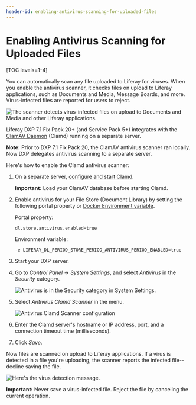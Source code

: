 ```yaml
---
header-id: enabling-antivirus-scanning-for-uploaded-files
---
```


# Enabling Antivirus Scanning for Uploaded Files

[TOC levels=1-4]

You can automatically scan any file uploaded to Liferay for viruses. When you enable the antivirus scanner, it checks files on upload to Liferay applications, such as Documents and Media, Message Boards, and more. Virus-infected files are reported for users to reject.

![The scanner detects virus-infected files on upload to Documents and Media and other Liferay applications.](../../../images-dxp/clamd-virus-detected.png)

Liferay DXP 7.1 Fix Pack 20+ (and Service Pack 5+) integrates with the [ClamAV Daemon](https://www.clamav.net/documents/scanning#clamd) (Clamd) running on a separate server.

**Note:** Prior to DXP 7.1 Fix Pack 20, the ClamAV antivirus scanner ran locally. Now DXP delegates antivirus scanning to a separate server.

Here's how to enable the Clamd antivirus scanner:

1. On a separate server, [configure and start Clamd](https://www.clamav.net/documents/scanning#clamd).

    **Important:** Load your ClamAV database before starting Clamd.

1. Enable antivirus for your File Store (Document Library) by setting the following portal property or [Docker Environment variable](https://learn.liferay.com/dxp/7.x/en/installation-and-upgrades/installing-liferay/using-liferay-docker-images/configuring-containers.html#using-liferay-env-variables).

    Portal property:

    ```propertie
    dl.store.antivirus.enabled=true
    ```

    Environment variable:

    ```properties
    -e LIFERAY_DL_PERIOD_STORE_PERIOD_ANTIVIRUS_PERIOD_ENABLED=true
    ```

1. Start your DXP server.

1. Go to *Control Panel* &rarr; *System Settings*, and select *Antivirus* in the *Security* category.

    ![Antivirus is in the Security category in System Settings.](../../../images-dxp/clamd-antivirus-system-settings.png)

1. Select *Antivirus Clamd Scanner* in the menu.

    ![Antivirus Clamd Scanner configuration](../../../images-dxp/clamd-setup.png)

1. Enter the Clamd server's hostname or IP address, port, and a connection timeout time (milliseconds).

1. Click *Save*.

Now files are scanned on upload to Liferay applications. If a virus is detected in a file you're uploading, the scanner reports the infected file--decline saving the file.

![Here's the virus detection message.](../../../images-dxp/clamd-virus-detected-message.png)

**Important:** Never save a virus-infected file. Reject the file by canceling the current operation.
